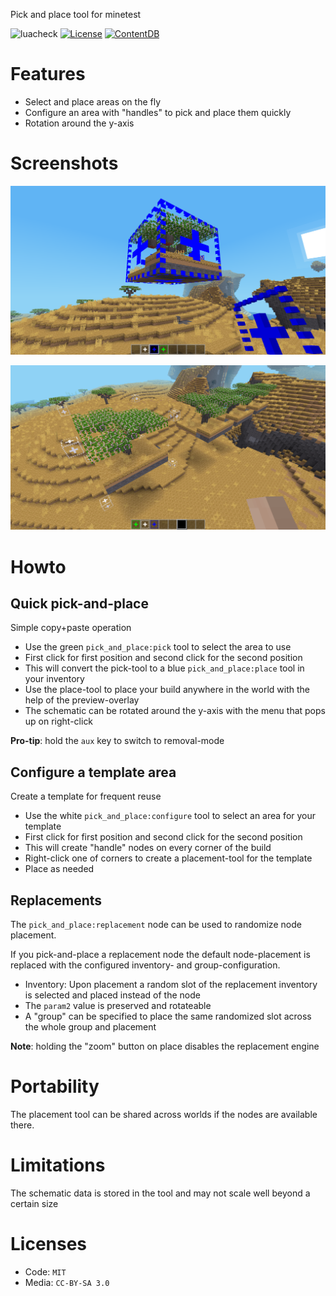 Pick and place tool for minetest

![luacheck](https://github.com/BuckarooBanzay/pick_and_place/workflows/luacheck/badge.svg)
[![License](https://img.shields.io/badge/License-MIT-green.svg)](LICENSE)
[![ContentDB](https://content.minetest.net/packages/BuckarooBanzay/pick_and_place/shields/downloads/)](https://content.minetest.net/packages/BuckarooBanzay/pick_and_place/)

# Features

* Select and place areas on the fly
* Configure an area with "handles" to pick and place them quickly
* Rotation around the y-axis

# Screenshots

![Placement tool](./screenshot_place.png)

![Pickup handles](./screenshot_configure.png)

# Howto

## Quick pick-and-place

Simple copy+paste operation

* Use the green `pick_and_place:pick` tool to select the area to use
* First click for first position and second click for the second position
* This will convert the pick-tool to a blue `pick_and_place:place` tool in your inventory
* Use the place-tool to place your build anywhere in the world with the help of the preview-overlay
* The schematic can be rotated around the y-axis with the menu that pops up on right-click

**Pro-tip**: hold the `aux` key to switch to removal-mode

## Configure a template area

Create a template for frequent reuse

* Use the white `pick_and_place:configure` tool to select an area for your template
* First click for first position and second click for the second position
* This will create "handle" nodes on every corner of the build
* Right-click one of corners to create a placement-tool for the template
* Place as needed

## Replacements

The `pick_and_place:replacement` node can be used to randomize node placement.

If you pick-and-place a replacement node the default node-placement is replaced with the configured inventory- and group-configuration.

* Inventory: Upon placement a random slot of the replacement inventory is selected and placed instead of the node
* The `param2` value is preserved and rotateable
* A "group" can be specified to place the same randomized slot across the whole group and placement

**Note**: holding the "zoom" button on place disables the replacement engine

# Portability

The placement tool can be shared across worlds if the nodes are available there.

# Limitations

The schematic data is stored in the tool and may not scale well beyond a certain size

# Licenses

* Code: `MIT`
* Media: `CC-BY-SA 3.0`
